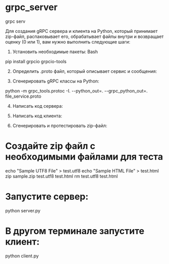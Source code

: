 # grpc_server
grpc serv

Для создания gRPC сервера и клиента на Python, который принимает zip-файл, распаковывает его, обрабатывает файлы внутри и возвращает оценку (0 или 1), вам нужно выполнить следующие шаги:

1. Установить необходимые пакеты:
Bash

pip install grpcio grpcio-tools

2. Определить .proto файл, который описывает сервис и сообщения:

3. Сгенерировать gRPC классы на Python:


python -m grpc_tools.protoc -I. --python_out=. --grpc_python_out=. file_service.proto

4. Написать код сервера:

5. Написать код клиента:

6. Сгенерировать и протестировать zip-файл:
# Создайте zip файл с необходимыми файлами для теста
echo "Sample UTF8 File" > test.utf8
echo "<html><body>Sample HTML File</body></html>" > test.html
zip sample.zip test.utf8 test.html
rm test.utf8 test.html

# Запустите сервер:
python server.py

# В другом терминале запустите клиент:
python client.py
